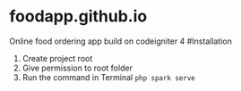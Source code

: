 # foodapp.github.io
Online food ordering app build on codeigniter 4 
#Installation
1. Create project root 
2. Give permission to root folder
3. Run the command in Terminal `php spark serve`
